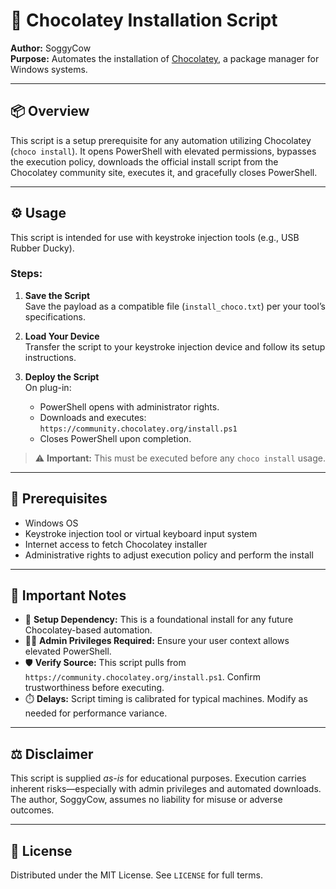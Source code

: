 # 🧰 Chocolatey Installation Script

**Author:** SoggyCow  
**Purpose:** Automates the installation of [Chocolatey](https://chocolatey.org), a package manager for Windows systems.

---

## 📦 Overview

This script is a setup prerequisite for any automation utilizing Chocolatey (`choco install`). It opens PowerShell with elevated permissions, bypasses the execution policy, downloads the official install script from the Chocolatey community site, executes it, and gracefully closes PowerShell.

---

## ⚙️ Usage

This script is intended for use with keystroke injection tools (e.g., USB Rubber Ducky).

### Steps:

1. **Save the Script**  
   Save the payload as a compatible file (`install_choco.txt`) per your tool’s specifications.

2. **Load Your Device**  
   Transfer the script to your keystroke injection device and follow its setup instructions.

3. **Deploy the Script**  
   On plug-in:
   - PowerShell opens with administrator rights.
   - Downloads and executes: `https://community.chocolatey.org/install.ps1`
   - Closes PowerShell upon completion.

> ⚠️ **Important:** This must be executed before any `choco install` usage.

---

## 🧱 Prerequisites

- Windows OS  
- Keystroke injection tool or virtual keyboard input system  
- Internet access to fetch Chocolatey installer  
- Administrative rights to adjust execution policy and perform the install

---

## 📝 Important Notes

- 🔑 **Setup Dependency:** This is a foundational install for any future Chocolatey-based automation.
- 🧑‍💻 **Admin Privileges Required:** Ensure your user context allows elevated PowerShell.
- 🛡️ **Verify Source:** This script pulls from `https://community.chocolatey.org/install.ps1`. Confirm trustworthiness before executing.
- ⏱️ **Delays:** Script timing is calibrated for typical machines. Modify as needed for performance variance.

---

## ⚖️ Disclaimer

This script is supplied _as-is_ for educational purposes. Execution carries inherent risks—especially with admin privileges and automated downloads. The author, SoggyCow, assumes no liability for misuse or adverse outcomes.

---

## 📄 License

Distributed under the MIT License. See `LICENSE` for full terms.
